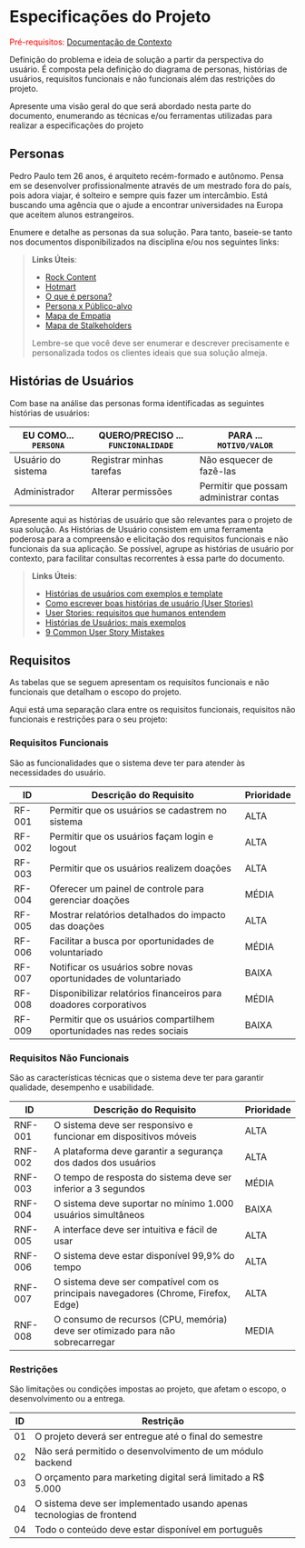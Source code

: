# Especificações do Projeto

<span style="color:red">Pré-requisitos: <a href="1-Documentação de Contexto.md"> Documentação de Contexto</a></span>

Definição do problema e ideia de solução a partir da perspectiva do usuário. É composta pela definição do diagrama de personas, histórias de usuários, requisitos funcionais e não funcionais além das restrições do projeto.

Apresente uma visão geral do que será abordado nesta parte do documento, enumerando as técnicas e/ou ferramentas utilizadas para realizar a especificações do projeto

## Personas

Pedro Paulo tem 26 anos, é arquiteto recém-formado e autônomo. Pensa em se desenvolver profissionalmente através de um mestrado fora do país, pois adora viajar, é solteiro e sempre quis fazer um intercâmbio. Está buscando uma agência que o ajude a encontrar universidades na Europa que aceitem alunos estrangeiros.

Enumere e detalhe as personas da sua solução. Para tanto, baseie-se tanto nos documentos disponibilizados na disciplina e/ou nos seguintes links:

> **Links Úteis**:
>
> - [Rock Content](https://rockcontent.com/blog/personas/)
> - [Hotmart](https://blog.hotmart.com/pt-br/como-criar-persona-negocio/)
> - [O que é persona?](https://resultadosdigitais.com.br/blog/persona-o-que-e/)
> - [Persona x Público-alvo](https://flammo.com.br/blog/persona-e-publico-alvo-qual-a-diferenca/)
> - [Mapa de Empatia](https://resultadosdigitais.com.br/blog/mapa-da-empatia/)
> - [Mapa de Stalkeholders](https://www.racecomunicacao.com.br/blog/como-fazer-o-mapeamento-de-stakeholders/)
>
> Lembre-se que você deve ser enumerar e descrever precisamente e personalizada todos os clientes ideais que sua solução almeja.

## Histórias de Usuários

Com base na análise das personas forma identificadas as seguintes histórias de usuários:

| EU COMO... `PERSONA` | QUERO/PRECISO ... `FUNCIONALIDADE` | PARA ... `MOTIVO/VALOR`                |
| -------------------- | ---------------------------------- | -------------------------------------- |
| Usuário do sistema   | Registrar minhas tarefas           | Não esquecer de fazê-las               |
| Administrador        | Alterar permissões                 | Permitir que possam administrar contas |

Apresente aqui as histórias de usuário que são relevantes para o projeto de sua solução. As Histórias de Usuário consistem em uma ferramenta poderosa para a compreensão e elicitação dos requisitos funcionais e não funcionais da sua aplicação. Se possível, agrupe as histórias de usuário por contexto, para facilitar consultas recorrentes à essa parte do documento.

> **Links Úteis**:
>
> - [Histórias de usuários com exemplos e template](https://www.atlassian.com/br/agile/project-management/user-stories)
> - [Como escrever boas histórias de usuário (User Stories)](https://medium.com/vertice/como-escrever-boas-users-stories-hist%C3%B3rias-de-usu%C3%A1rios-b29c75043fac)
> - [User Stories: requisitos que humanos entendem](https://www.luiztools.com.br/post/user-stories-descricao-de-requisitos-que-humanos-entendem/)
> - [Histórias de Usuários: mais exemplos](https://www.reqview.com/doc/user-stories-example.html)
> - [9 Common User Story Mistakes](https://airfocus.com/blog/user-story-mistakes/)

## Requisitos

As tabelas que se seguem apresentam os requisitos funcionais e não funcionais que detalham o escopo do projeto.

Aqui está uma separação clara entre os requisitos funcionais, requisitos não funcionais e restrições para o seu projeto:

### Requisitos Funcionais

São as funcionalidades que o sistema deve ter para atender às necessidades do usuário.

| ID     | Descrição do Requisito                                           | Prioridade |
| ------ | ---------------------------------------------------------------- | ---------- |
| RF-001 | Permitir que os usuários se cadastrem no sistema                 | ALTA       |
| RF-002 | Permitir que os usuários façam login e logout                    | ALTA       |
| RF-003 | Permitir que os usuários realizem doações                        | ALTA       |
| RF-004 | Oferecer um painel de controle para gerenciar doações            | MÉDIA      |
| RF-005 | Mostrar relatórios detalhados do impacto das doações             | ALTA       |
| RF-006 | Facilitar a busca por oportunidades de voluntariado              | MÉDIA      |
| RF-007 | Notificar os usuários sobre novas oportunidades de voluntariado  | BAIXA      |
| RF-008 | Disponibilizar relatórios financeiros para doadores corporativos | MÉDIA      |
| RF-009 | Permitir que os usuários compartilhem oportunidades nas redes sociais | BAIXA      |

### Requisitos Não Funcionais

São as características técnicas que o sistema deve ter para garantir qualidade, desempenho e usabilidade.

| ID      | Descrição do Requisito                                           | Prioridade |
| ------- | ---------------------------------------------------------------- | ---------- |
| RNF-001 | O sistema deve ser responsivo e funcionar em dispositivos móveis | ALTA       |
| RNF-002 | A plataforma deve garantir a segurança dos dados dos usuários    | ALTA       |
| RNF-003 | O tempo de resposta do sistema deve ser inferior a 3 segundos    | MÉDIA      |
| RNF-004 | O sistema deve suportar no mínimo 1.000 usuários simultâneos     | BAIXA      |
| RNF-005 | A interface deve ser intuitiva e fácil de usar                   | ALTA       |
| RNF-006 | O sistema deve estar disponível 99,9% do tempo                   | ALTA       |
| RNF-007 | O sistema deve ser compatível com os principais navegadores (Chrome, Firefox, Edge)  | ALTA       |
| RNF-008 | O consumo de recursos (CPU, memória) deve ser otimizado para não sobrecarregar | MEDIA       |


### Restrições

São limitações ou condições impostas ao projeto, que afetam o escopo, o desenvolvimento ou a entrega.

| ID  | Restrição                                                             |
| --- | --------------------------------------------------------------------- |
| 01  | O projeto deverá ser entregue até o final do semestre                 |
| 02  | Não será permitido o desenvolvimento de um módulo backend             |
| 03  | O orçamento para marketing digital será limitado a R$ 5.000           |
| 04  | O sistema deve ser implementado usando apenas tecnologias de frontend |
| 04  |Todo o conteúdo deve estar disponível em português |
